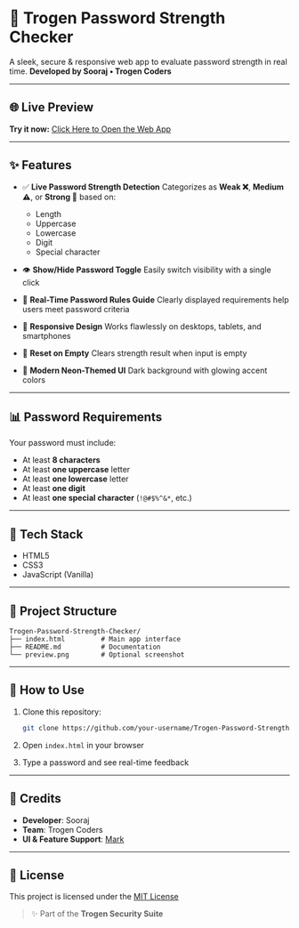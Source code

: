 # 🔐 Trogen Password Strength Checker

A sleek, secure & responsive web app to evaluate password strength in real time.
**Developed by Sooraj • Trogen Coders**

---

## 🌐 Live Preview

**Try it now:** [Click Here to Open the Web App](https://psc.soorajsk.tech)

---

## ✨ Features

* ✅ **Live Password Strength Detection**
  Categorizes as **Weak ❌**, **Medium ⚠️**, or **Strong 💪** based on:

  * Length
  * Uppercase
  * Lowercase
  * Digit
  * Special character

* 👁️ **Show/Hide Password Toggle**
  Easily switch visibility with a single click

* 📜 **Real-Time Password Rules Guide**
  Clearly displayed requirements help users meet password criteria

* 📱 **Responsive Design**
  Works flawlessly on desktops, tablets, and smartphones

* 🧼 **Reset on Empty**
  Clears strength result when input is empty

* 🎨 **Modern Neon-Themed UI**
  Dark background with glowing accent colors

---

## 📊 Password Requirements

Your password must include:

* At least **8 characters**
* At least **one uppercase** letter
* At least **one lowercase** letter
* At least **one digit**
* At least **one special character** (`!@#$%^&*`, etc.)

---

## 💪 Tech Stack

* HTML5
* CSS3
* JavaScript (Vanilla)

---

## 📁 Project Structure

```
Trogen-Password-Strength-Checker/
├── index.html         # Main app interface
├── README.md          # Documentation
└── preview.png        # Optional screenshot
```

---

## 🔧 How to Use

1. Clone this repository:

   ```bash
   git clone https://github.com/your-username/Trogen-Password-Strength-Checker.git
   ```

2. Open `index.html` in your browser

3. Type a password and see real-time feedback

---

## 👤 Credits

* **Developer**: Sooraj
* **Team**: Trogen Coders
* **UI & Feature Support**: [Mark](https://github.com/your-profile)

---

## 🔗 License

This project is licensed under the [MIT License](LICENSE)

> ✨ Part of the **Trogen Security Suite**
